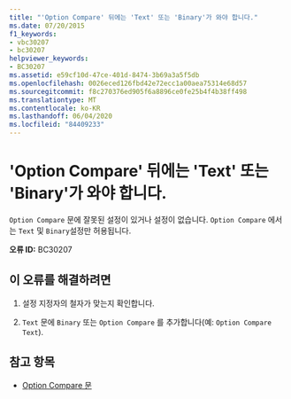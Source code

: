 ```yaml
---
title: "'Option Compare' 뒤에는 'Text' 또는 'Binary'가 와야 합니다."
ms.date: 07/20/2015
f1_keywords:
- vbc30207
- bc30207
helpviewer_keywords:
- BC30207
ms.assetid: e59cf10d-47ce-401d-8474-3b69a3a5f5db
ms.openlocfilehash: 0026eced126fbd42e72ecc1a00aea75314e68d57
ms.sourcegitcommit: f8c270376ed905f6a8896ce0fe25b4f4b38ff498
ms.translationtype: MT
ms.contentlocale: ko-KR
ms.lasthandoff: 06/04/2020
ms.locfileid: "84409233"
---
```

# <a name="option-compare-must-be-followed-by-text-or-binary"></a>'Option Compare' 뒤에는 'Text' 또는 'Binary'가 와야 합니다.
`Option Compare` 문에 잘못된 설정이 있거나 설정이 없습니다. `Option Compare` 에서는 `Text` 및 `Binary`설정만 허용됩니다.  
  
 **오류 ID:** BC30207  
  
## <a name="to-correct-this-error"></a>이 오류를 해결하려면  
  
1. 설정 지정자의 철자가 맞는지 확인합니다.  
  
2. `Text` 문에 `Binary` 또는 `Option Compare` 를 추가합니다(예: `Option Compare Text`).  
  
## <a name="see-also"></a>참고 항목

- [Option Compare 문](../language-reference/statements/option-compare-statement.md)
